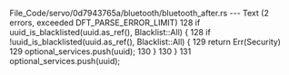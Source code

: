 File_Code/servo/0d7943765a/bluetooth/bluetooth_after.rs --- Text (2 errors, exceeded DFT_PARSE_ERROR_LIMIT)
128             if uuid_is_blacklisted(uuid.as_ref(), Blacklist::All) {                                                                                      128             if !uuid_is_blacklisted(uuid.as_ref(), Blacklist::All) {
129                 return Err(Security)                                                                                                                     129                 optional_services.push(uuid);
130             }                                                                                                                                            130             }
131             optional_services.push(uuid);                                                                                                                    

